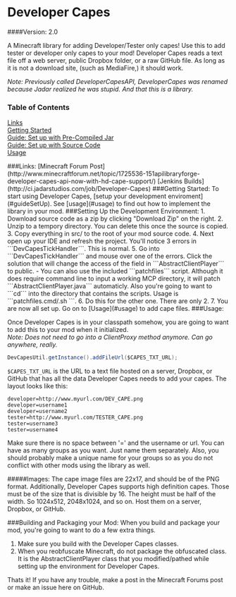 Developer Capes
=============

####Version: 2.0

A Minecraft library for adding Developer/Tester only capes!
Use this to add tester or developer only capes to your mod!
Developer Capes reads a text file off a web server, public Dropbox folder, or a raw GitHub file. As long as it is not a download site, (such as MediaFire,) it should work.

*Note: Previously called DeveloperCapesAPI, DeveloperCapes was renamed because Jadar realized he was stupid. And that this is a library.*

### Table of Contents  
[Links](#links)  
[Getting Started](#gettingStarted)  
[Guide: Set up with Pre-Compiled Jar](#guideJar)  
[Guide: Set up with Source Code](#guideSourceCode)  
[Usage](#usage)  

<a name="links"/>
###Links:
[Minecraft Forum Post](http://www.minecraftforum.net/topic/1725536-151apilibraryforge-developer-capes-api-now-with-hd-cape-support/)  
[Jenkins Builds](http://ci.jadarstudios.com/job/Developer-Capes)  

<a name="gettingStarted"/>
###Getting Started:
To start using Developer Capes, [setup your development enviroment](#guideSetUp). See [usage](#usage) to find out how to implement the library in your mod. 

<a name="guideSetUp"/>
###Setting Up the Development Environment:
1. Download source code as a zip by clicking "Download Zip" on the right.  
2. Unzip to a tempory directory. You can delete this once the source is copied.  
3. Copy everything in src/ to the root of your mod source code.
4. Next open up your IDE and refresh the project. You'll notice 3 errors in ```DevCapesTickHandler```. This is normal.
5. Go into ```DevCapesTickHandler``` and mouse over one of the errors. Click the solution that will change the access of the field in ```AbstractClientPlayer``` to public.
  - You can also use the included ```patchfiles``` script. Although it does require command line to input a working MCP directory, it will patch ```AbstractClientPlayer.java``` automaticly. Also you're going to want to ```cd``` into the directory that contains the scripts. Usage is ```patchfiles.cmd/.sh <mcp location>```.  
6. Do this for the other one. There are only 2. 
7. You are now all set up. Go on to [Usage](#usage) to add cape files.

<a name="usage"/>
###Usage:

  Once Developer Capes is in your classpath somehow, you are going to want to add this to your mod when it initialized.  
*Note: Does not need to go into a ClientProxy method anymore. Can go anywhere, really.*
```java
DevCapesUtil.getInstance().addFileUrl($CAPES_TXT_URL);
```

`$CAPES_TXT_URL` is the URL to a text file hosted on a server, Dropbox, or GitHub that has all the data Developer Capes needs to add your capes. The layout looks like this:
```
developer=http://www.myurl.com/DEV_CAPE.png
developer=username1
developer=username2
tester=http://www.myurl.com/TESTER_CAPE.png
tester=username3
tester=username4
```
  Make sure there is no space between '=' and the username or url.
You can have as many groups as you want. Just name them separately.
Also, you should probably make a unique name for your groups so as
you do not conflict with other mods using the library as well.

#####Images:
The cape image files are 22x17, and should be of the PNG format. Additionally, Developer Capes supports high definition capes. Those must be of the size that is divisible by 16. The height must be half of the width. So 1024x512, 2048x1024, and so on. Host them on a server, Dropbox, or GitHub. 

###Building and Packaging your Mod:
When you build and package your mod, you're going to want to do a few extra things.

1. Make sure you build with the Developer Capes classes.
2. When you reobfuscate Minecraft, do not package the obfuscated class. It is the AbstractClientPlayer class that you modified/pathed while setting up the environment for Developer Capes.  

Thats it! If you have any trouble, make a post in the Minecraft Forums post or make an issue here on GitHub.
